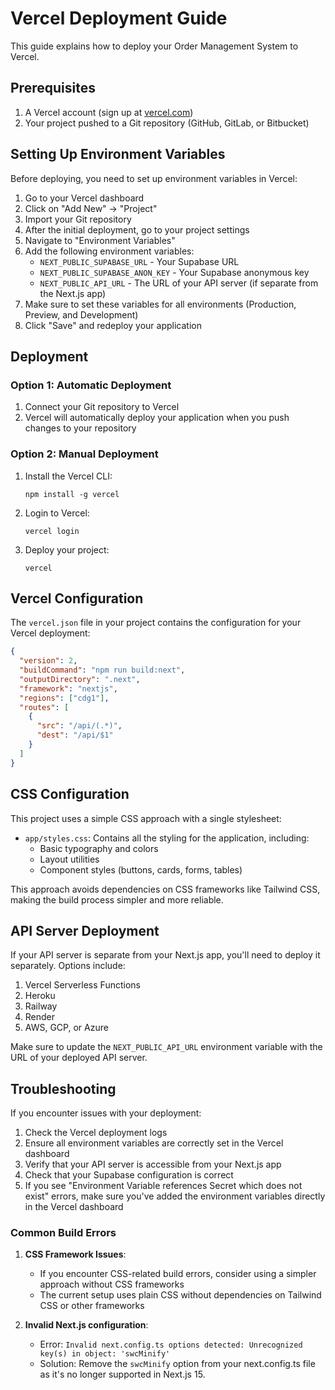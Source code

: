 # Vercel Deployment Guide

This guide explains how to deploy your Order Management System to Vercel.

## Prerequisites

1. A Vercel account (sign up at [vercel.com](https://vercel.com))
2. Your project pushed to a Git repository (GitHub, GitLab, or Bitbucket)

## Setting Up Environment Variables

Before deploying, you need to set up environment variables in Vercel:

1. Go to your Vercel dashboard
2. Click on "Add New" → "Project"
3. Import your Git repository
4. After the initial deployment, go to your project settings
5. Navigate to "Environment Variables"
6. Add the following environment variables:
   - `NEXT_PUBLIC_SUPABASE_URL` - Your Supabase URL
   - `NEXT_PUBLIC_SUPABASE_ANON_KEY` - Your Supabase anonymous key
   - `NEXT_PUBLIC_API_URL` - The URL of your API server (if separate from the Next.js app)
7. Make sure to set these variables for all environments (Production, Preview, and Development)
8. Click "Save" and redeploy your application

## Deployment

### Option 1: Automatic Deployment

1. Connect your Git repository to Vercel
2. Vercel will automatically deploy your application when you push changes to your repository

### Option 2: Manual Deployment

1. Install the Vercel CLI:
   ```
   npm install -g vercel
   ```

2. Login to Vercel:
   ```
   vercel login
   ```

3. Deploy your project:
   ```
   vercel
   ```

## Vercel Configuration

The `vercel.json` file in your project contains the configuration for your Vercel deployment:

```json
{
  "version": 2,
  "buildCommand": "npm run build:next",
  "outputDirectory": ".next",
  "framework": "nextjs",
  "regions": ["cdg1"],
  "routes": [
    {
      "src": "/api/(.*)",
      "dest": "/api/$1"
    }
  ]
}
```

## CSS Configuration

This project uses a simple CSS approach with a single stylesheet:

- `app/styles.css`: Contains all the styling for the application, including:
  - Basic typography and colors
  - Layout utilities
  - Component styles (buttons, cards, forms, tables)

This approach avoids dependencies on CSS frameworks like Tailwind CSS, making the build process simpler and more reliable.

## API Server Deployment

If your API server is separate from your Next.js app, you'll need to deploy it separately. Options include:

1. Vercel Serverless Functions
2. Heroku
3. Railway
4. Render
5. AWS, GCP, or Azure

Make sure to update the `NEXT_PUBLIC_API_URL` environment variable with the URL of your deployed API server.

## Troubleshooting

If you encounter issues with your deployment:

1. Check the Vercel deployment logs
2. Ensure all environment variables are correctly set in the Vercel dashboard
3. Verify that your API server is accessible from your Next.js app
4. Check that your Supabase configuration is correct
5. If you see "Environment Variable references Secret which does not exist" errors, make sure you've added the environment variables directly in the Vercel dashboard

### Common Build Errors

1. **CSS Framework Issues**:
   - If you encounter CSS-related build errors, consider using a simpler approach without CSS frameworks
   - The current setup uses plain CSS without dependencies on Tailwind CSS or other frameworks

2. **Invalid Next.js configuration**:
   - Error: `Invalid next.config.ts options detected: Unrecognized key(s) in object: 'swcMinify'`
   - Solution: Remove the `swcMinify` option from your next.config.ts file as it's no longer supported in Next.js 15. 